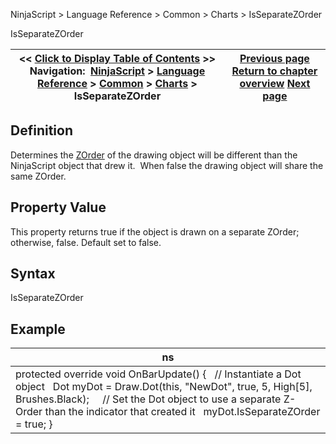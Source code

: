 ﻿
NinjaScript \> Language Reference \> Common \> Charts \> IsSeparateZOrder

IsSeparateZOrder

| \<\< [Click to Display Table of Contents](isseparatezorder.md) \>\> **Navigation:**     [NinjaScript](ninjascript.md) \> [Language Reference](language_reference_wip.md) \> [Common](common.md) \> [Charts](chart.md) \> IsSeparateZOrder | [Previous page](isoverlay.md) [Return to chapter overview](chart.md) [Next page](scalejustification.md) |
| --- | --- |
## Definition
Determines the [ZOrder](chart_zorder.md) of the drawing object will be different than the NinjaScript object that drew it.  When false the drawing object will share the same ZOrder.
 
## Property Value
This property returns true if the object is drawn on a separate ZOrder; otherwise, false. Default set to false.
 
## Syntax
IsSeparateZOrder

## Example

| ns |
| --- |
| protected override void OnBarUpdate() {    // Instantiate a Dot object    Dot myDot \= Draw.Dot(this, "NewDot", true, 5, High\[5], Brushes.Black);      // Set the Dot object to use a separate Z\-Order than the indicator that created it    myDot.IsSeparateZOrder \= true; } |
